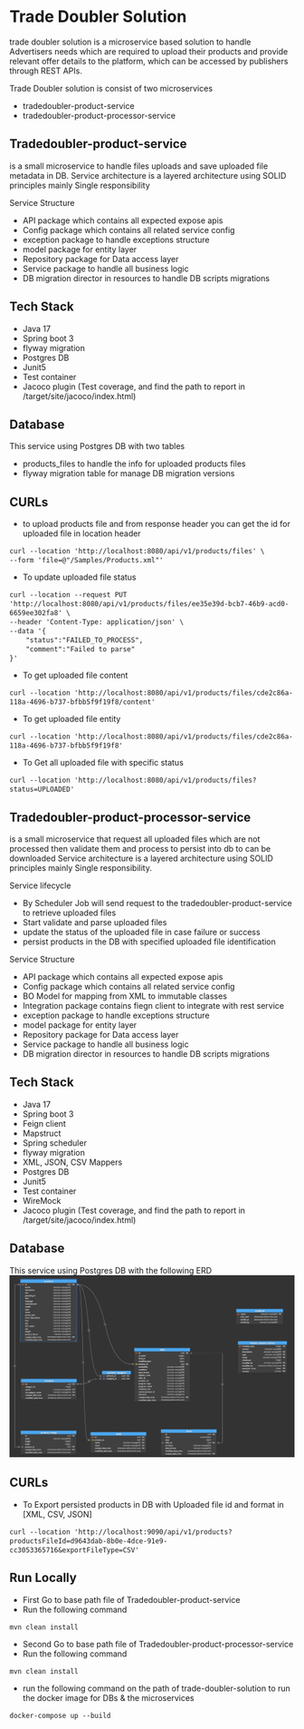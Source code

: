 # Trade Doubler Solution
trade doubler solution is a microservice based solution to handle Advertisers needs which are
required to upload their products and provide relevant offer details to the
platform, which can be accessed by publishers through REST APIs.

Trade Doubler solution is consist of two microservices
* tradedoubler-product-service
* tradedoubler-product-processor-service

## Tradedoubler-product-service
is a small microservice to handle files uploads and save uploaded file metadata in DB.
Service architecture is a layered architecture using SOLID principles mainly Single responsibility 

Service Structure
* API package which contains all expected expose apis
* Config package which contains all related service config
* exception package to handle exceptions structure
* model package for entity layer
* Repository package for Data access layer
* Service package to handle all business logic
* DB migration director in resources to handle DB scripts migrations

## Tech Stack
* Java 17
* Spring boot 3
* flyway migration
* Postgres DB
* Junit5 
* Test container
* Jacoco plugin (Test coverage, and find the path to report in /target/site/jacoco/index.html)

## Database 
This service using Postgres DB with two tables
* products_files to handle the info for uploaded products files
* flyway migration table for manage DB migration versions

## CURLs
* to upload products file and from response header you can get the id for uploaded file in location header

```
curl --location 'http://localhost:8080/api/v1/products/files' \
--form 'file=@"/Samples/Products.xml"'
```
* To update uploaded file status
```
curl --location --request PUT 'http://localhost:8080/api/v1/products/files/ee35e39d-bcb7-46b9-acd0-6659ee302fa8' \
--header 'Content-Type: application/json' \
--data '{
    "status":"FAILED_TO_PROCESS",
    "comment":"Failed to parse"
}'
```
* To get uploaded file content
```
curl --location 'http://localhost:8080/api/v1/products/files/cde2c86a-118a-4696-b737-bfbb5f9f19f8/content'
```
* To get uploaded file entity
```
curl --location 'http://localhost:8080/api/v1/products/files/cde2c86a-118a-4696-b737-bfbb5f9f19f8'
```

* To Get all uploaded file with specific status
```
curl --location 'http://localhost:8080/api/v1/products/files?status=UPLOADED'
```

## Tradedoubler-product-processor-service
is a small microservice that request all uploaded files which are not processed then validate them and process to persist into db to can be downloaded
Service architecture is a layered architecture using SOLID principles mainly Single responsibility.

Service lifecycle 
* By Scheduler Job will send request to the tradedoubler-product-service to retrieve uploaded files
* Start validate and parse uploaded files
* update the status of the uploaded file in case failure or success
* persist products in the DB with specified uploaded file identification 

Service Structure
* API package which contains all expected expose apis
* Config package which contains all related service config
* BO Model for mapping from XML to immutable classes
* Integration package contains fiegn client to integrate with rest service
* exception package to handle exceptions structure
* model package for entity layer
* Repository package for Data access layer
* Service package to handle all business logic
* DB migration director in resources to handle DB scripts migrations

## Tech Stack
* Java 17
* Spring boot 3
* Feign client
* Mapstruct
* Spring scheduler
* flyway migration
* XML, JSON, CSV Mappers
* Postgres DB
* Junit5
* Test container
* WireMock
* Jacoco plugin (Test coverage, and find the path to report in /target/site/jacoco/index.html)

## Database
This service using Postgres DB with the following ERD
![](https://github.com/AbanoubNasser/trade-doubler-solution/blob/master/ERD.png)

## CURLs
* To Export persisted products in DB with Uploaded file id and format in [XML, CSV, JSON]
```
curl --location 'http://localhost:9090/api/v1/products?productsFileId=d9643dab-8b0e-4dce-91e9-cc3053365716&exportFileType=CSV'
```
## Run Locally
* First Go to base path file of Tradedoubler-product-service
* Run the following command
```agsl
mvn clean install
```
* Second Go to base path file of Tradedoubler-product-processor-service
* Run the following command
```agsl
mvn clean install
```
* run the following command on the path of trade-doubler-solution to run the docker image for DBs & the microservices
```
docker-compose up --build
```